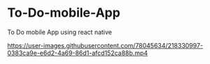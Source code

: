 # To-Do-mobile-App
To Do mobile App using react native


https://user-images.githubusercontent.com/78045634/218330997-0383ca9e-e6d2-4a69-86d1-afcd152ca88b.mp4

